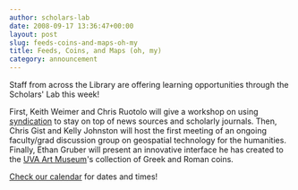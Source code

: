 ```yaml
---
author: scholars-lab
date: 2008-09-17 13:36:47+00:00
layout: post
slug: feeds-coins-and-maps-oh-my
title: Feeds, Coins, and Maps (oh, my)
category: announcement
---
```


Staff from across the Library are offering learning opportunities through the Scholars' Lab this week!

First, Keith Weimer and Chris Ruotolo will give a workshop on using [syndication](http://en.wikipedia.org/wiki/Web_feed) to stay on top of news sources and scholarly journals.  Then, Chris Gist and Kelly Johnston will host the first meeting of an ongoing faculty/grad discussion group on geospatial technology for the humanities.  Finally, Ethan Gruber will present an innovative interface he has created to the [UVA Art Museum](http://www.virginia.edu/artmuseum/)'s collection of Greek and Roman coins.

[Check our calendar](http://www2.scholarslab.org/about/events.html#/?p=251) for dates and times!
